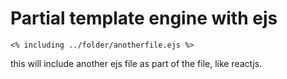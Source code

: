 # Partial template engine with ejs

`<% including ../folder/anotherfile.ejs %>`

this will include another ejs file as part of the file, like reactjs.

 

